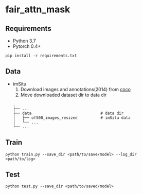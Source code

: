 # fair_attn_mask

## Requirements
- Python 3.7
- Pytorch 0.4+
```
pip install -r requirements.txt
```

## Data
* imSitu
  1. Download images and annotations(2014) from [coco](http://cocodataset.org/#download)
  2. Move downloaded dataset dir to data dir
  ```
  .
  ├── ...
  ├── data                              # data dir
  │   ├── of500_images_resized          # imSitu data
  │   └── ...
  └── ...
  ```

## Train
```
python train.py --save_dir <path/to/save/model> --log_dir <path/to/log>
```

## Test
```
python test.py --save_dir <path/to/saved/model>
```
